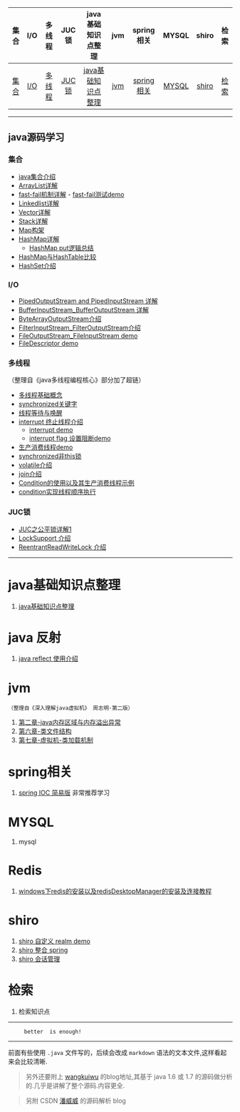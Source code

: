 ﻿


| 集合 | I/O |多线程 | JUC锁|java基础知识点整理|jvm |spring 相关 |MYSQL |shiro|检索
| :----: | :----: | :----: | :----: | :----: | :----: | :----: |:----: | :----: | :----: | 
| [集合](#集合) | [I/O](#I/O)|[多线程](#多线程) | [JUC锁](#JUC锁)|[java基础知识点整理](#java基础知识点整理) |[jvm ](#jvm )| [spring相关](#spring相关)|[MYSQL](#MYSQL)|[shiro](#shiro)|[检索](#检索)|

---

## java源码学习
### 集合

  - [java集合介绍][1]
  - [ArrayList详解][2]
  - [fast-fail机制详解][3]
        - [fast-fail测试demo][4]
  - [Linkedlist详解][5]
  - [Vector详解][6]
  - [Stack详解][7]
  - [Map构架][8]
  - [HashMap详解][9]
     - [HashMap put逻辑总结][10]
  - [HashMap与HashTable比较][11]
  - [HashSet介绍][12]

### I/O 
- [PipedOutputStream and PipedInputStream 详解][13]
- [BufferInputStream_BufferOutputStream 详解][14]
- [ByteArrayOutputStream介绍][15]
- [FilterInputStream_FilterOutputStream介绍][16]
- [FileOutputStream_FileInputStream demo][17]
- [FileDescriptor demo][18]

### 多线程

（整理自《java多线程编程核心》部分加了超链） 
- [多线程基础概念][19]
- [synchronized关键字][20] 
- [线程等待与唤醒][21]
- [interrupt 终止线程介绍][22]
    - [interrupt demo][23]
    - [interrupt flag 设置阻断demo][24]
- [生产消费线程demo][25]
- [synchronized非this锁][26]  
- [volatile介绍][27]
- [join介绍][28]
- [Condition的使用以及其生产消费线程示例][29] 
- [condition实现线程顺序执行][30]

### JUC锁
-   [JUC之公平锁详解1][31]
-   [LockSupport 介绍][32]
-   [ReentrantReadWriteLock 介绍][33]

---

# java基础知识点整理

1. [java基础知识点整理][34]

# java 反射
 1. [java reflect 使用介绍][35]

# jvm 
    （整理自《深入理解java虚拟机》 周志明·第二版）
1. [第二章-java内存区域与内存溢出异常][36]
2. [第六章-类文件结构][37]
3. [第七章-虚拟机-类加载机制][38]

# spring相关
1. [spring IOC 简易版][39]  非常推荐学习

# MYSQL

 1. mysql 
 
# Redis
1. [windows下redis的安装以及redisDesktopManager的安装及连接教程][40] 

# shiro
 1. [shiro 自定义 realm demo][41]
 2. [shiro 整合 spring][42] 
 3. [shiro 会话管理][43]

# 检索

1. 检索知识点

---

         better  is enough!

---


前面有些使用 `.java` 文件写的，后续会改成 `markdown` 语法的文本文件,这样看起来会比较清晰.


> 另外还要附上 [wangkuiwu][44] 的blog地址,其基于 java 1.6 或 1.7 的源码做分析的.几乎是讲解了整个源码.内容更全.

> 另附 CSDN [潘威威][45] 的源码解析 blog



        
        
            

        


  [1]: https://github.com/static-mkk/java8SourceLearn/blob/master/%E9%9B%86%E5%90%88/JavaCollection_.java
  [2]: https://github.com/static-mkk/java8SourceLearn/blob/master/%E9%9B%86%E5%90%88/ArrayListDetail.java
  [3]: https://github.com/static-mkk/java8SourceLearn/blob/master/%E9%9B%86%E5%90%88/fail_fast_detail.md
  [4]: https://github.com/static-mkk/java8SourceLearn/blob/master/%E9%9B%86%E5%90%88/fail_fast_demo.java
  [5]: https://github.com/static-mkk/java8SourceLearn/blob/master/%E9%9B%86%E5%90%88/LinkedListDeatil.java
  [6]: https://github.com/static-mkk/java8SourceLearn/blob/master/%E9%9B%86%E5%90%88/VectorDetail.java
  [7]: https://github.com/static-mkk/java8SourceLearn/blob/master/%E9%9B%86%E5%90%88/StackDetail.java
  [8]: https://github.com/static-mkk/java8SourceLearn/blob/master/%E9%9B%86%E5%90%88/Map%E6%9E%84%E6%9E%B6%E8%AF%A6%E8%A7%A3.md
  [9]: https://github.com/static-mkk/java8SourceLearn/blob/master/%E9%9B%86%E5%90%88/HashMap%E8%AF%A6%E8%A7%A3.md
  [10]: https://github.com/static-mkk/java8SourceLearn/blob/master/%E9%9B%86%E5%90%88/HashMap%E5%8E%9F%E7%90%86%E6%80%BB%E7%BB%93.md
  [11]: https://github.com/static-mkk/java8SourceLearn/blob/master/%E9%9B%86%E5%90%88/HashTable_HashMap%E6%AF%94%E8%BE%83.md
  [12]: https://github.com/static-mkk/java8SourceLearn/blob/master/%E9%9B%86%E5%90%88/HashSet%E4%BB%8B%E7%BB%8D.md
  [13]: https://github.com/static-mkk/java8SourceLearn/blob/master/I.O/PipedInputStream_PipedOutputStream.md
  [14]: https://github.com/static-mkk/java8SourceLearn/blob/master/I.O/BufferInputStream_BufferOutputStream.md
  [15]: https://github.com/static-mkk/java8SourceLearn/blob/master/I.O/ByteArrayOutputStream%E8%AF%A6%E8%A7%A3.md
  [16]: https://github.com/static-mkk/java8SourceLearn/blob/master/I.O/FilterInputStream_FilterOutputStream.md
  [17]: https://github.com/static-mkk/java8SourceLearn/blob/master/I.O/FileOutputStream_FileInputStream_demo.md
  [18]: https://github.com/static-mkk/java8SourceLearn/blob/master/I.O/FileDescriptor_demo.md
  [19]: https://github.com/static-mkk/java8SourceLearn/blob/master/thread/%E5%A4%9A%E7%BA%BF%E7%A8%8B_%E5%9F%BA%E7%A1%80%E6%A6%82%E5%BF%B5.md
  [20]: https://github.com/static-mkk/java8SourceLearn/blob/master/thread/synchronized%E5%85%B3%E9%94%AE%E5%AD%97.md
  [21]: https://github.com/static-mkk/java8SourceLearn/blob/master/thread/%E7%BA%BF%E7%A8%8B%E7%AD%89%E5%BE%85%E4%B8%8E%E5%94%A4%E9%86%92.md
  [22]: https://github.com/static-mkk/java8SourceLearn/blob/master/thread/Interrupt%E7%BB%88%E6%AD%A2%E7%BA%BF%E7%A8%8B%E4%BB%8B%E7%BB%8D.md
  [23]: https://github.com/static-mkk/java8SourceLearn/blob/master/thread/InterruptDemoOne.java
  [24]: https://github.com/static-mkk/java8SourceLearn/blob/master/thread/FlagInterruptThread.java
  [25]: https://github.com/static-mkk/java8SourceLearn/blob/master/thread/%E7%94%9F%E4%BA%A7%E6%B6%88%E8%B4%B9%E7%BA%BF%E7%A8%8Bdemo.md
  [26]: https://mp.csdn.net/mdeditor/79843747
  [27]: https://mp.csdn.net/mdeditor/79901661
  [28]: https://mp.csdn.net/mdeditor/79920177
  [29]: https://github.com/static-mkk/java8SourceLearn/blob/master/thread/Condition%E7%9A%84%E4%BD%BF%E7%94%A8%E4%BB%A5%E5%8F%8A%E5%85%B6%E7%94%9F%E4%BA%A7%E6%B6%88%E8%B4%B9%E7%BA%BF%E7%A8%8B%E7%A4%BA%E4%BE%8B.md
  [30]: https://github.com/static-mkk/java8SourceLearn/blob/master/thread/condition%E5%AE%9E%E7%8E%B0%E7%BA%BF%E7%A8%8B%E9%A1%BA%E5%BA%8F.md
  [31]: https://github.com/static-mkk/something/blob/master/thread/JUC%E4%B9%8B%E5%85%AC%E5%B9%B3%E9%94%81%E8%AF%A6%E8%A7%A31.md
  [32]: https://github.com/static-mkk/something/blob/master/thread/JUC/LockSupport.md
  [33]: https://github.com/static-mkk/something/blob/master/thread/JUC/ReentrantReadWriteLock.md
  [34]: https://github.com/static-mkk/something/blob/master/review/review_javapart.md
  [35]: https://github.com/static-mkk/something/blob/master/review/java_reflect.md
  [36]: https://github.com/static-mkk/something/blob/master/jvm/%E7%AC%AC%E4%BA%8C%E7%AB%A0-java%E5%86%85%E5%AD%98%E5%8C%BA%E5%9F%9F%E4%B8%8E%E5%86%85%E5%AD%98%E6%BA%A2%E5%87%BA%E5%BC%82%E5%B8%B8.md
  [37]: https://github.com/static-mkk/something/blob/master/jvm/%E7%AC%AC%E5%85%AD%E7%AB%A0-%E7%B1%BB%E6%96%87%E4%BB%B6%E7%BB%93%E6%9E%84.md
  [38]: https://github.com/static-mkk/something/blob/master/jvm/%E7%AC%AC%E4%B8%83%E7%AB%A0-%E8%99%9A%E6%8B%9F%E6%9C%BA-%E7%B1%BB%E5%8A%A0%E8%BD%BD%E6%9C%BA%E5%88%B6.md
  [39]: https://github.com/static-mkk/something/tree/master/spring/spring-ioc
  [40]: https://github.com/static-mkk/something/blob/master/redis/windows%E4%B8%8Bredis%E7%9A%84%E5%AE%89%E8%A3%85%E4%BB%A5%E5%8F%8Aredisdesktop%E7%9A%84%E5%AE%89%E8%A3%85%E8%BF%9E%E6%8E%A5.md
  [41]: https://github.com/static-mkk/something/tree/master/shiro_about/shiro-customRealm
  [42]: https://github.com/static-mkk/something/tree/master/shiro_about/shiro-spring
  [43]: https://github.com/static-mkk/something/tree/master/shiro_about/shiro-sessionmanager
  [44]: http://wangkuiwu.github.io
  [45]: http://blog.csdn.net/panweiwei1994